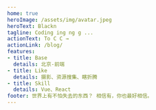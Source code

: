 ```yaml
---
home: true
heroImage: /assets/img/avatar.jpeg
heroText: Blackn
tagline: Coding ing ng g ...
actionText: To C C →
actionLink: /blog/
features:
- title: Base
  details: 北京-前端
- title: Like
  details: 摄影、资源搜集、瞎折腾
- title: Skill
  details: Vue、React
footer: 世界上有不怕失去的东西？ 相信有，你也最好相信。
---
```


